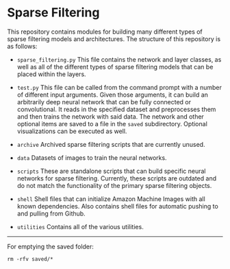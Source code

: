# Sparse Filtering

This repository contains modules for building many different types of sparse filtering models and architectures. The structure of this repository is as follows:

* `sparse_filtering.py`
	This file contains the network and layer classes, as well as all of the different types of sparse filtering models that can be placed within the layers. 

* `test.py`
	This file can be called from the command prompt with a number of different input arguments. Given those arguments, it can build an arbitrarily deep neural network that can be fully connected or convolutional. It reads in the specified dataset and preprocesses them and then trains the network with said data. The network and other optional items are saved to a file in the `saved` subdirectory. Optional visualizations can be executed as well. 

* `archive`
	Archived sparse filtering scripts that are currently unused. 

* `data`
	Datasets of images to train the neural networks.

* `scripts`
	These are standalone scripts that can build specific neural networks for sparse filtering. Currently, these scripts are outdated and do not match the functionality of the primary sparse filtering objects. 

* `shell`
	Shell files that can initialize Amazon Machine Images with all known dependencies. Also contains shell files for automatic pushing to and pulling from Github.

* `utilities`
	Contains all of the various utilities. 

---

For emptying the saved folder:

	rm -rfv saved/*